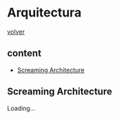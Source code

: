 # Arquitectura

[volver](../README.md)

## content

- [Screaming Architecture](https://blog.cleancoder.com/uncle-bob/2011/09/30/Screaming-Architecture.html)

## Screaming Architecture

Loading...
